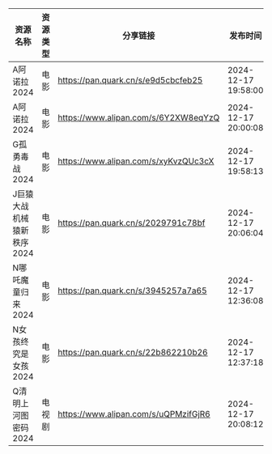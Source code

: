 | 资源名称            | 资源类型 | 分享链接                                 | 发布时间                |
| --------------- | ---- | ------------------------------------ | ------------------- |
| A阿诺拉2024        | 电影   | https://pan.quark.cn/s/e9d5cbcfeb25  | 2024-12-17 19:58:00 |
| A阿诺拉2024        | 电影   | https://www.alipan.com/s/6Y2XW8eqYzQ | 2024-12-17 20:00:08 |
| G孤勇毒战2024       | 电影   | https://www.alipan.com/s/xyKvzQUc3cX | 2024-12-17 19:58:13 |
| J巨猿大战机械猿新秩序2024 | 电影   | https://pan.quark.cn/s/2029791c78bf  | 2024-12-17 20:06:04 |
| N哪吒魔童归来2024     | 电影   | https://pan.quark.cn/s/3945257a7a65  | 2024-12-17 12:36:08 |
| N女孩终究是女孩2024    | 电影   | https://pan.quark.cn/s/22b862210b26  | 2024-12-17 12:37:18 |
| Q清明上河图密码2024    | 电视剧  | https://www.alipan.com/s/uQPMzifGjR6 | 2024-12-17 20:08:12 |
